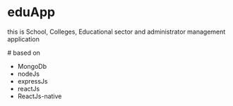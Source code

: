 # eduApp
<p>this is School, Colleges, Educational sector and administrator management application </p>
# based on 
<ul>
<li>MongoDb</li>
<li>nodeJs</li>
<li>expressJs</li>
<li>reactJs</li>
<li>ReactJs-native</li>
</ul>